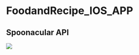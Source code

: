 # FoodandRecipe_IOS_APP

## Spoonacular API

![](https://spoonacular.com/food-api/docs#Authentication)
